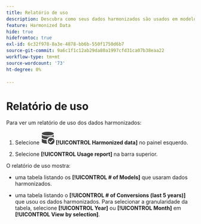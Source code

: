 ```yaml
---
title: Relatório de uso
description: Descubra como seus dados harmonizados são usados em modelos (para treinamento e pontuação) e conversões.
feature: Harmonized Data
hide: true
hidefromtoc: true
exl-id: 6c32f978-8a3e-4878-bb6b-550f1750d6b7
source-git-commit: 9a6c1f1c12ab29da80a1997cfd31ca07b38eaa22
workflow-type: tm+mt
source-wordcount: '73'
ht-degree: 0%

---
```


# Relatório de uso

Para ver um relatório de uso dos dados harmonizados:

1. Selecione ![DataSearch](/help/assets/icons/DataCheck.svg) **[!UICONTROL Harmonized data]** no painel esquerdo.

1. Selecione **[!UICONTROL Usage report]** na barra superior.

O relatório de uso mostra:

* uma tabela listando os **[!UICONTROL # of Models]** que usaram dados harmonizados.

* uma tabela listando o **[!UICONTROL # of Conversions (last 5 years)]** que usou os dados harmonizados. Para selecionar a granularidade da tabela, selecione **[!UICONTROL Year]** ou **[!UICONTROL Month]** em **[!UICONTROL View by selection]**.
